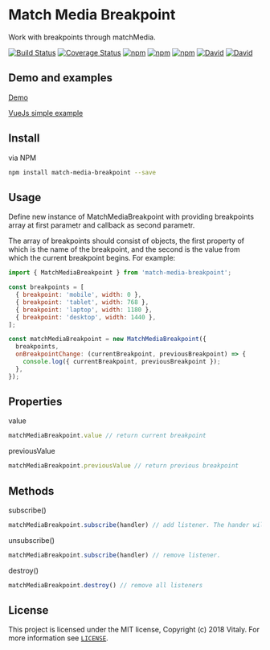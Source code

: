 # Match Media Breakpoint

Work with breakpoints through matchMedia.

[![Build Status](https://travis-ci.org/karambafe/match-media-breakpoint.svg?branch=master)](https://travis-ci.org/karambafe/match-media-breakpoint)
[![Coverage Status](https://coveralls.io/repos/github/karambafe/match-media-breakpoint/badge.svg?branch=master)](https://coveralls.io/github/karambafe/match-media-breakpoint?branch=master)
[![npm](https://img.shields.io/npm/v/match-media-breakpoint.svg)](https://www.npmjs.com/package/match-media-breakpoint)
[![npm](https://img.shields.io/npm/dm/match-media-breakpoint.svg)](https://www.npmjs.com/package/match-media-breakpoint)
[![npm](https://img.shields.io/npm/dt/match-media-breakpoint.svg)](https://www.npmjs.com/package/match-media-breakpoint)
[![David](https://david-dm.org/karambafe/match-media-breakpoint.svg)](https://david-dm.org/karambafe/match-media-breakpoint)
[![David](https://david-dm.org/karambafe/match-media-breakpoint/dev-status.svg)](https://david-dm.org/karambafe/match-media-breakpoint?type=dev)

## Demo and examples

[Demo](https://karambafe.github.io/match-media-breakpoint/)

[VueJs simple example]((https://github.com/karambafe/match-media-breakpoint/blob/master/docs-src/App.vue))

## Install

via NPM
```bash
npm install match-media-breakpoint --save
```

## Usage

Define new instance of MatchMediaBreakpoint with providing breakpoints array at first parametr and callback as second parametr.

The array of breakpoints should consist of objects, the first property of which is the name of the breakpoint, and the second is the value from which the current breakpoint begins. For example:

```javascript
import { MatchMediaBreakpoint } from 'match-media-breakpoint';

const breakpoints = [
  { breakpoint: 'mobile', width: 0 },
  { breakpoint: 'tablet', width: 768 },
  { breakpoint: 'laptop', width: 1180 },
  { breakpoint: 'desktop', width: 1440 },
];

const matchMediaBreakpoint = new MatchMediaBreakpoint({
  breakpoints, 
  onBreakpointChange: (currentBreakpoint, previousBreakpoint) => {
    console.log({ currentBreakpoint, previousBreakpoint });
  },
});
```

## Properties

value

```javascript
matchMediaBreakpoint.value // return current breakpoint
```

previousValue

```javascript
matchMediaBreakpoint.previousValue // return previous breakpoint
```

## Methods

subscribe()

```javascript
matchMediaBreakpoint.subscribe(handler) // add listener. The hander will be called with the previous and current breakpoint as parameters at each breakpoint change
```

unsubscribe()

```javascript
matchMediaBreakpoint.subscribe(handler) // remove listener.
```

destroy()

```javascript
matchMediaBreakpoint.destroy() // remove all listeners
```

## License

This project is licensed under the MIT license, Copyright (c) 2018 Vitaly. For more information see [`LICENSE`](https://github.com/karambafe/match-media-breakpoint/blob/master/LICENSE).
